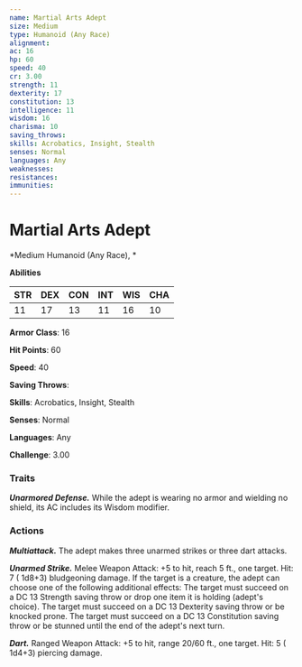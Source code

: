 ```yaml
---
name: Martial Arts Adept
size: Medium
type: Humanoid (Any Race)
alignment: 
ac: 16
hp: 60
speed: 40
cr: 3.00
strength: 11
dexterity: 17
constitution: 13
intelligence: 11
wisdom: 16
charisma: 10
saving_throws: 
skills: Acrobatics, Insight, Stealth
senses: Normal
languages: Any
weaknesses:
resistances:
immunities:
---
```


# Martial Arts Adept

*Medium Humanoid (Any Race), *

**Abilities**

| STR | DEX | CON | INT | WIS | CHA |
| --- | --- | --- | --- | --- | --- |
| 11 | 17 | 13 | 11 | 16 | 10 |

**Armor Class**: 16

**Hit Points**: 60

**Speed**: 40

**Saving Throws**: 

**Skills**: Acrobatics, Insight, Stealth

**Senses**: Normal

**Languages**: Any

**Challenge**: 3.00


### Traits
***Unarmored Defense.*** While the adept is wearing no armor and wielding no shield, its AC includes its Wisdom modifier.


### Actions
***Multiattack.*** The adept makes three unarmed strikes or three dart attacks.

***Unarmed Strike.*** Melee Weapon Attack:  +5 to hit, reach 5 ft., one target. Hit: 7 ( 1d8+3) bludgeoning damage. If the target is a creature, the adept can choose one of the following additional effects: The target must succeed on a DC 13 Strength saving throw or drop one item it is holding (adept's choice). The target must succeed on a DC 13 Dexterity saving throw or be knocked prone. The target must succeed on a DC 13 Constitution saving throw or be stunned until the end of the adept's next turn.

***Dart.*** Ranged Weapon Attack:  +5 to hit, range 20/60 ft., one target. Hit: 5 ( 1d4+3) piercing damage.

